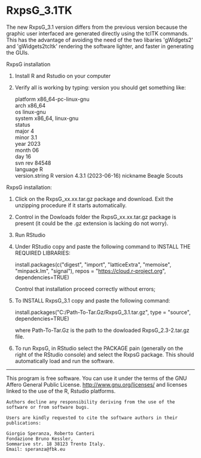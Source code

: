 # RxpsG_3.1TK
The new RxpsG_3.1 version differs from the previous version because the graphic user interfaced are generated directly using the tclTK commands. 
This has the advantage of avoiding the need of the two libaries 'gWidgets2' and 'gWidgets2tcltk' rendering the software lighter, and  faster in
generating the GUIs.

RxpsG installation

1. Install R and Rstudio on your computer 

2. Verify all is working by typing:
   version
   you should get something like:
   
     platform       x86_64-pc-linux-gnu         
     arch           x86_64                      
     os             linux-gnu                   
     system         x86_64, linux-gnu           
     status                                     
     major          4                           
     minor          3.1                         
     year           2023                        
     month          06                          
     day            16                          
     svn rev        84548                       
     language       R                           
     version.string R version 4.3.1 (2023-06-16)
     nickname       Beagle Scouts   

RxpsG installation:

1. Click on the RxpsG_xx.xx.tar.gz package and download. Exit the unzipping procedure if it starts automatically.
 
2. Control in the Dowloads folder the RxpsG_xx.xx.tar.gz package is present (it could be the .gz extension is lacking do not worry).

3. Run RStudio 

4. Under RStudio copy and paste the following command to INSTALL THE REQUIRED LIBRARIES: 
                        
   install.packages(c("digest", "import", "latticeExtra", "memoise", "minpack.lm", "signal"), 
               repos = "https://cloud.r-project.org", dependencies=TRUE)                                    

   
   Control that installation proceed correctly without errors;

5. To INSTALL RxpsG_3.1 copy and paste the following command:

   install.packages("C:/Path-To-Tar.Gz/RxpsG_3.1.tar.gz", type = "source", dependencies=TRUE)

   where Path-To-Tar.Gz is the path to the dowloaded RxpsG_2.3-2.tar.gz file.
   
6. To run RxpsG, in RStudio select the PACKAGE pain (generally on the right of the RStudio console) 
   and select the RxpsG package. This should automatically load and run the software.

------------------------------------------------------------------------------------------

This program is free software. You can use it under the terms of the GNU Affero General Public License. http://www.gnu.org/licenses/ and licenses linked to the use of the R, Rstudio platforms.

    Authors decline any responsibility deriving from the use of the software or from software bugs.

    Users are kindly requested to cite the software authors in their publications:

    Giorgio Speranza, Roberto Canteri 
    Fondazione Bruno Kessler, 
    Sommarive str. 18 38123 Trento Italy. 
    Email: speranza@fbk.eu

   
